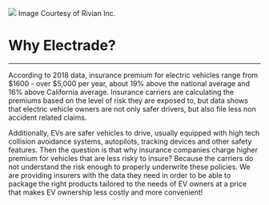 ![](/img/old_bg-masthead.jpg)
Image Courtesy of Rivian Inc.

# Why Electrade?
-----

According to 2018 data, insurance premium for electric vehicles range from $1600 - over $5,000 per year, about 19% above the national average and 16% above California average. Insurance carriers are calculating the premiums based on the level of risk they are exposed to, but data shows that electric vehicle owners are not only safer drivers, but also file less non accident related claims.


Additionally, EVs are safer vehicles to drive, usually equipped with high tech collision avoidance systems, autopilots, tracking devices and other safety features. Then the question is that why insurance companies charge higher premium for vehicles that are less risky to insure? Because the carriers do not understand the risk enough to properly underwrite these policies. We are providing insurers with the data they need in order to be able to package the right products tailored to the needs of EV owners at a price that makes EV ownership less costly and more convenient!


